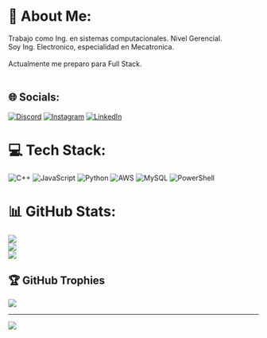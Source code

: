 # 💫 About Me:
Trabajo como Ing. en sistemas computacionales. Nivel Gerencial.<br>Soy Ing. Electronico, especialidad en Mecatronica.<br><br>Actualmente me preparo para Full Stack.<br><br>


## 🌐 Socials:
[![Discord](https://img.shields.io/badge/Discord-%237289DA.svg?logo=discord&logoColor=white)](https://discord.gg/dekar29) [![Instagram](https://img.shields.io/badge/Instagram-%23E4405F.svg?logo=Instagram&logoColor=white)](https://instagram.com/callsign.gera) [![LinkedIn](https://img.shields.io/badge/LinkedIn-%230077B5.svg?logo=linkedin&logoColor=white)](https://linkedin.com/in/ggm) 

# 💻 Tech Stack:
![C++](https://img.shields.io/badge/c++-%2300599C.svg?style=plastic&logo=c%2B%2B&logoColor=white) ![JavaScript](https://img.shields.io/badge/javascript-%23323330.svg?style=plastic&logo=javascript&logoColor=%23F7DF1E) ![Python](https://img.shields.io/badge/python-3670A0?style=plastic&logo=python&logoColor=ffdd54) ![AWS](https://img.shields.io/badge/AWS-%23FF9900.svg?style=plastic&logo=amazon-aws&logoColor=white) ![MySQL](https://img.shields.io/badge/mysql-%2300000f.svg?style=plastic&logo=mysql&logoColor=white) ![PowerShell](https://img.shields.io/badge/PowerShell-%235391FE.svg?style=plastic&logo=powershell&logoColor=white)
# 📊 GitHub Stats:
![](https://github-readme-stats.vercel.app/api?username=DekarDev&theme=great-gatsby&hide_border=false&include_all_commits=false&count_private=false)<br/>
![](https://github-readme-streak-stats.herokuapp.com/?user=DekarDev&theme=great-gatsby&hide_border=false)<br/>
![](https://github-readme-stats.vercel.app/api/top-langs/?username=DekarDev&theme=great-gatsby&hide_border=false&include_all_commits=false&count_private=false&layout=compact)

## 🏆 GitHub Trophies
![](https://github-profile-trophy.vercel.app/?username=DekarDev&theme=gruvbox&no-frame=false&no-bg=false&margin-w=4)

---
[![](https://visitcount.itsvg.in/api?id=DekarDev&icon=8&color=3)](https://visitcount.itsvg.in)

<!-- Proudly created with GPRM ( https://gprm.itsvg.in ) -->
